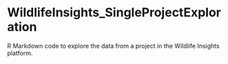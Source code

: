 # WildlifeInsights_SingleProjectExploration
R Markdown code to explore the data from a project in the Wildlife Insights platform.  
